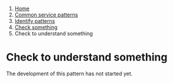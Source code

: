 1.  [Home](/docs/core/contents)
2.	[Common service patterns](/docs/core/common-service-patterns/overview)
3.  [Identify patterns](/docs/documentation/core/common-service-patterns/identify-patterns)
4.  [Check something](docs/documentation/core/common-service-patterns/service-patterns/check-something/overview)
5.  Check to understand something

# Check to understand something

The development of this pattern has not started yet.
